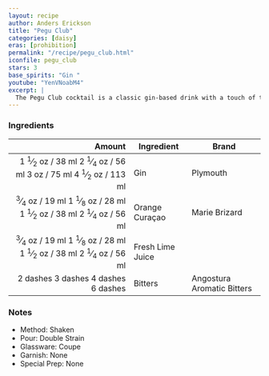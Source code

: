 ```yaml
---
layout: recipe
author: Anders Erickson
title: "Pegu Club"
categories: [daisy]
eras: [prohibition]
permalink: "/recipe/pegu_club.html"
iconfile: pegu_club
stars: 3
base_spirits: "Gin "
youtube: "YenVNoabM4"
excerpt: |
  The Pegu Club cocktail is a classic gin-based drink with a touch of tropical flair. It was originally created at the Pegu Club in Burma and has since become a popular cocktail around the world.
---
```


### Ingredients

|   Amount | Ingredient       | Brand                      |
| -------: | ---------------- | -------------------------- |
|   <span class="onex active">1 <sup>1</sup>&frasl;<sub>2</sub> oz  / 38 ml</span> <span class="onehalfx">2 <sup>1</sup>&frasl;<sub>4</sub> oz  / 56 ml</span> <span class="twox">3 oz  / 75 ml</span> <span class="threex">4 <sup>1</sup>&frasl;<sub>2</sub> oz  / 113 ml</span>| Gin              | Plymouth                   |
|  <span class="onex active"> <sup>3</sup>&frasl;<sub>4</sub> oz  / 19 ml</span> <span class="onehalfx">1 <sup>1</sup>&frasl;<sub>8</sub> oz  / 28 ml</span> <span class="twox">1 <sup>1</sup>&frasl;<sub>2</sub> oz  / 38 ml</span> <span class="threex">2 <sup>1</sup>&frasl;<sub>4</sub> oz  / 56 ml</span>| Orange Curaçao   | Marie Brizard              |
|  <span class="onex active"> <sup>3</sup>&frasl;<sub>4</sub> oz  / 19 ml</span> <span class="onehalfx">1 <sup>1</sup>&frasl;<sub>8</sub> oz  / 28 ml</span> <span class="twox">1 <sup>1</sup>&frasl;<sub>2</sub> oz  / 38 ml</span> <span class="threex">2 <sup>1</sup>&frasl;<sub>4</sub> oz  / 56 ml</span>| Fresh Lime Juice |                            |
| <span class="onex active">2 dashes</span> <span class="onehalfx">3 dashes</span> <span class="twox">4 dashes</span> <span class="threex">6 dashes</span>| Bitters          | Angostura Aromatic Bitters |

### Notes

- Method: Shaken
- Pour: Double Strain
- Glassware: Coupe
- Garnish: None
- Special Prep: None

    
<script type="application/ld+json">
{
  "@context": "https://schema.org",
  "@type": "Recipe",
  "author": "{{ page.author }}",
  "description": "{{ page.excerpt }}",
  "image": "{% for ingredient in site.data[page.iconfile].images.ingredient limit: 1 %}{{ ingredient.url }}{% endfor %}",
  "recipeIngredient": [
    "  1.5 oz Gin             ",
  " 0.75 oz Orange Curaçao  ",
  " 0.75 oz Fresh Lime Juice",
  "2 dashes Bitters         "],
  "name": "{{ page.title }}",
  "recipeInstructions": "
- Method: Shaken
- Pour: Double Strain
- Glassware: Coupe
- Garnish: None
- Special Prep: None
",
  "recipeYield": "1 cocktail",
}
</script>

    